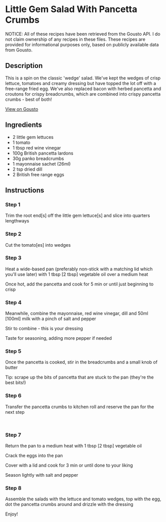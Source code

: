 # Little Gem Salad With Pancetta Crumbs 

NOTICE: All of these recipes have been retrieved from the Gousto API. I do not claim ownership of any recipes in these files. These recipes are provided for informational purposes only, based on publicly available data from Gousto.

## Description

This is a spin on the classic 'wedge' salad. We've kept the wedges of crisp lettuce, tomatoes and creamy dressing but have topped the lot off with a free-range fried egg. We've also replaced bacon with herbed pancetta and croutons for crispy breadcrumbs, which are combined into crispy pancetta crumbs - best of both!

[View on Gousto](https://www.gousto.co.uk/recipes/cookbook/little-gem-salad-with-pancetta-crumbs)

## Ingredients

- 2 little gem lettuces
- 1 tomato
- 1 tbsp red wine vinegar
- 100g British pancetta lardons
- 30g panko breadcrumbs
- 1 mayonnaise sachet (26ml)
- 2 tsp dried dill 
- 2 British free range eggs

## Instructions


### Step 1

Trim the root end<span class="text-danger">[s]</span>&nbsp;off the little gem lettuce<span class="text-danger">[s]</span>&nbsp;and slice into quarters lengthways


### Step 2

Cut the tomato<span class="text-danger">[es]</span>&nbsp;into wedges


### Step 3

Heat a wide-based pan (preferably non-stick with a matching lid which you'll use later) with 1 tbsp <span class="text-danger">[2 tbsp]</span> vegetable oil over a medium heat


Once hot, add the pancetta and cook for 5 min or until just beginning to crisp


### Step 4

Meanwhile, combine the mayonnaise, red wine vinegar, dill and 50ml <span class="text-danger">[100ml]</span> milk with a pinch of salt and pepper


Stir to combine - this is your dressing


Taste for seasoning, adding more pepper if needed&nbsp;


### Step 5

Once the pancetta is cooked, stir in the breadcrumbs and a small knob of butter


Tip: scrape up the bits of pancetta that are stuck to the pan (they're the best bits!)


### Step 6

Transfer the pancetta crumbs to kitchen roll and reserve the pan for the next step


&nbsp;


### Step 7

Return the pan to a medium heat with 1 tbsp <span class="text-danger">[2 tbsp]</span> vegetable oil


Crack the eggs into the pan


Cover with a lid and cook for 3 min or until done to your liking


Season lightly with salt and pepper

### Step 8

Assemble the salads with the lettuce and tomato wedges, top with the egg, dot the pancetta crumbs around and drizzle with the dressing


Enjoy!

